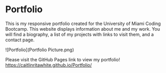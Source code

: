# Portfolio

This is my responsive portfolio created for the University of Miami Coding Bootcamp. This website displays information about me and my work. You will find a biography, a list of my projects with links to visit them, and a contact page. 

![Portfolio](Portfolio Picture.png)

Please visit the GitHub Pages link to view my portfolio!  
https://caitlinritawhite.github.io/Portfolio/
